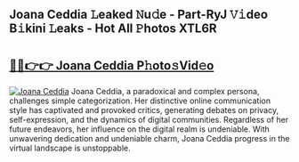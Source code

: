 ## Joana Ceddia 𝙻eaked 𝙽u𝚍e - Part-RyJ 𝚅𝚒deo B𝚒kini 𝙻eaks - Hot All 𝙿hotos XTL6R

# <h2><a href="http://ld2i1a0.urlbe.top/?page=Joana+Ceddia">🔗🔗👉👉 Joana Ceddia P𝚑oto𝚜Vid𝚎o</a></h2>

[![Joana Ceddia](https://i.imgur.com/eBuTRDB.gif)](http://ld2i1a0.urlbe.top/?page=Joana+Ceddia)
Joana Ceddia, a paradoxical and complex persona, challenges simple categorization. Her distinctive online communication style has captivated and provoked critics, generating debates on privacy, self-expression, and the dynamics of digital communities. Regardless of her future endeavors, her influence on the digital realm is undeniable. With unwavering dedication and undeniable charm, Joana Ceddia progress in the virtual landscape is unstoppable.
